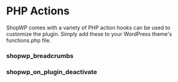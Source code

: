 # PHP Actions

ShopWP comes with a variety of PHP action hooks can be used to customize the plugin. Simply add these to your WordPress theme's functions.php file.

### shopwp_breadcrumbs

### shopwp_on_plugin_deactivate
